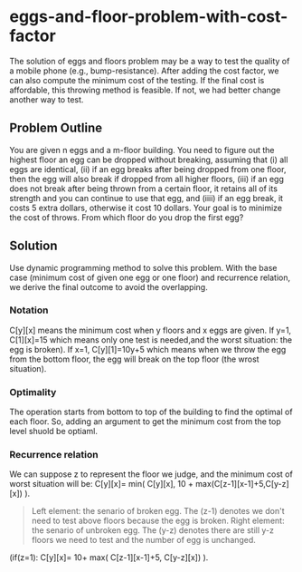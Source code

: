 # eggs-and-floor-problem-with-cost-factor
The solution of eggs and floors problem may be a way to test the quality of a mobile phone (e.g., bump-resistance). After adding the cost factor, we can also compute the minimum cost of the testing. If the final cost is affordable, this throwing method is feasible. If not, we had better change another way to test. 

## Problem Outline
You are given n eggs and a m-floor building.  You need to figure out the highest floor an egg can be dropped without breaking, assuming that (i) all eggs are identical, (ii) if an egg breaks after being dropped from one floor, then the egg will also break if dropped from all higher floors, (iii) if an egg does not break after being thrown from a certain floor, it retains all of its strength and you can continue to use that egg, and (iiii) if an egg break, it costs 5 extra dollars, otherwise it cost 10 dollars. Your goal is to minimize the cost of throws. From which floor do you drop the first egg? 

## Solution
Use dynamic programming method to solve this problem. With the base case (minimum cost of given one egg or one floor) and recurrence relation, we derive the final outcome to avoid the overlapping.

### Notation
C[y][x] means the minimum cost when y floors and x eggs are given. If y=1, C[1][x]=15 which means only one test is needed,and the worst situation: the egg is broken). If x=1, C[y][1]=10y+5 which means when we throw the egg from the bottom floor, the egg will break on the top floor (the wrost situation).

### Optimality
The operation starts from bottom to top of the building to find the optimal of each floor. So, adding an argument to get the minimum cost from the top level shuold be optiaml.

### Recurrence relation
We can suppose z to represent the floor we judge, and the minimum cost of worst situation will be:
C[y][x]= min( C[y][x], 10 + max(C[z-1][x-1]+5,C[y-z][x]) ).
> Left element: the senario of broken egg. The (z-1) denotes we don't need to test above floors because the egg is broken. 
> Right element: the senario of unbroken egg. The (y-z) denotes there are still y-z floors we need to test and the number of egg is unchanged.

(if(z=1): C[y][x]= 10+ max( C[z-1][x-1]+5, C[y-z][x]) ).

